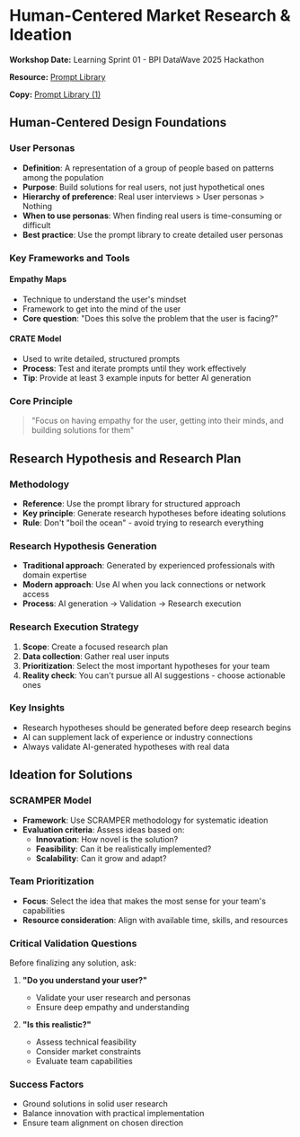 # Human-Centered Market Research & Ideation

**Workshop Date:** Learning Sprint 01 - BPI DataWave 2025 Hackathon

**Resource:** [Prompt Library](https://docs.google.com/document/d/1wxh4QEAoWfGXO9TkQx56r-XLq4IWt8PDIBPE0Zvf1rU/preview?tab=t.0#heading=h.6ltpme3myqxt)

**Copy:** [Prompt Library (1)](https://docs.google.com/document/d/1bKNkNle2xqDMkpnvhUU25E_2WMrRoWYCTuK68iySPzQ/edit?usp=sharing)

## Human-Centered Design Foundations

### User Personas
- **Definition**: A representation of a group of people based on patterns among the population
- **Purpose**: Build solutions for real users, not just hypothetical ones
- **Hierarchy of preference**: Real user interviews > User personas > Nothing
- **When to use personas**: When finding real users is time-consuming or difficult
- **Best practice**: Use the prompt library to create detailed user personas

### Key Frameworks and Tools

#### Empathy Maps
- Technique to understand the user's mindset
- Framework to get into the mind of the user
- **Core question**: "Does this solve the problem that the user is facing?"

#### CRATE Model
- Used to write detailed, structured prompts
- **Process**: Test and iterate prompts until they work effectively
- **Tip**: Provide at least 3 example inputs for better AI generation

### Core Principle
> "Focus on having empathy for the user, getting into their minds, and building solutions for them"

## Research Hypothesis and Research Plan

### Methodology
- **Reference**: Use the prompt library for structured approach
- **Key principle**: Generate research hypotheses before ideating solutions
- **Rule**: Don't "boil the ocean" - avoid trying to research everything

### Research Hypothesis Generation
- **Traditional approach**: Generated by experienced professionals with domain expertise
- **Modern approach**: Use AI when you lack connections or network access
- **Process**: AI generation → Validation → Research execution

### Research Execution Strategy
1. **Scope**: Create a focused research plan
2. **Data collection**: Gather real user inputs
3. **Prioritization**: Select the most important hypotheses for your team
4. **Reality check**: You can't pursue all AI suggestions - choose actionable ones

### Key Insights
- Research hypotheses should be generated before deep research begins
- AI can supplement lack of experience or industry connections
- Always validate AI-generated hypotheses with real data

## Ideation for Solutions

### SCRAMPER Model
- **Framework**: Use SCRAMPER methodology for systematic ideation
- **Evaluation criteria**: Assess ideas based on:
  - **Innovation**: How novel is the solution?
  - **Feasibility**: Can it be realistically implemented?
  - **Scalability**: Can it grow and adapt?

### Team Prioritization
- **Focus**: Select the idea that makes the most sense for your team's capabilities
- **Resource consideration**: Align with available time, skills, and resources

### Critical Validation Questions
Before finalizing any solution, ask:
1. **"Do you understand your user?"**
   - Validate your user research and personas
   - Ensure deep empathy and understanding

2. **"Is this realistic?"**
   - Assess technical feasibility
   - Consider market constraints
   - Evaluate team capabilities

### Success Factors
- Ground solutions in solid user research
- Balance innovation with practical implementation
- Ensure team alignment on chosen direction